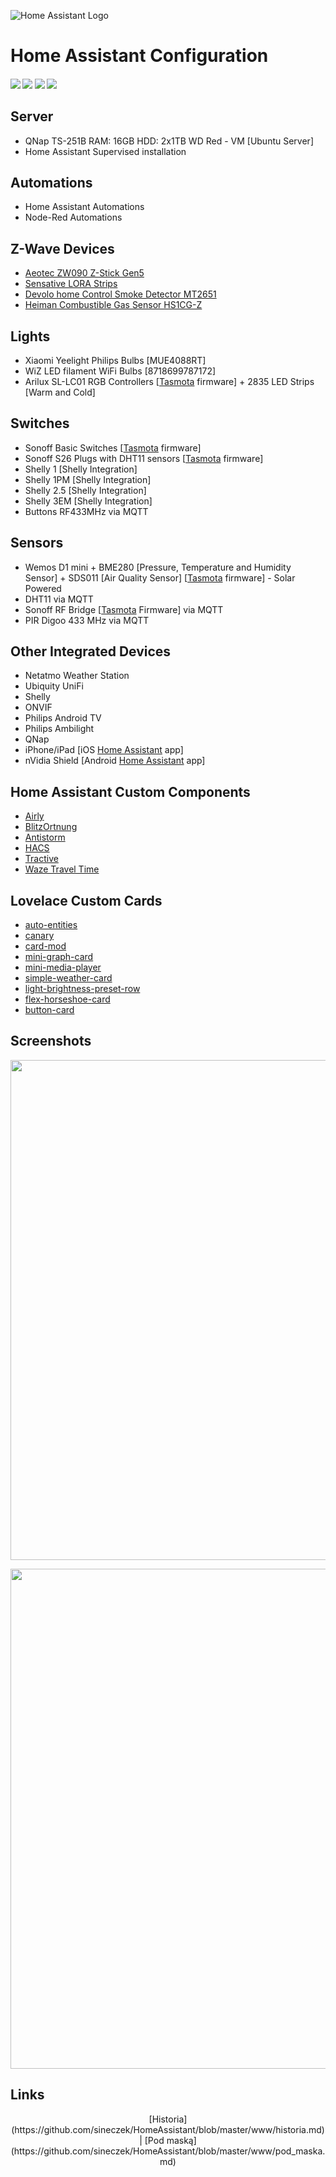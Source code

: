 ![Home Assistant Logo](https://github.com/brianjking/hass-config/blob/master/images/hass.png "Home Assistant Logo")

# Home Assistant Configuration
 <p align="center"><h4>
    <a href="https://travis-ci.org/sineczek/HomeAssistant"><img src="https://img.shields.io/travis/sineczek/homeassistant?label=Travis%20CI&style=plastic"/></a>
    <a href="https://github.com/sineczek/HomeAssistant/stargazers"><img src="https://img.shields.io/github/stars/sineczek/homeassistant.svg?style=plasticr"/></a>
    <a href="https://github.com/sineczek/HomeAssistant/commits/master"><img src="https://img.shields.io/github/last-commit/sineczek/homeassistant.svg?style=plasticr"/></a>
    <a href="https://github.com/sineczek/HomeAssistant/commits/master"><img src="https://img.shields.io/github/commit-activity/y/sineczek/homeassistant?style=plastic"/></a>
  </h4></p>

## Server

* QNap TS-251B RAM: 16GB  HDD: 2x1TB WD Red - VM [Ubuntu Server]
* Home Assistant Supervised installation

## Automations
* Home Assistant Automations
* Node-Red Automations

## Z-Wave Devices

* [Aeotec ZW090 Z-Stick Gen5](https://aeotec.com/z-wave-usb-stick/)
* [Sensative LORA Strips](https://sensative.com/sensors/strips-lora-sensors/ "Sensative Strips")
* [Devolo home Control Smoke Detector MT2651](https://www.devolo.co.uk/devolo-home-control-smoke-detector)
* [Heiman Combustible Gas Sensor HS1CG-Z](http://www.heimantech.com/product/?type=detail&id=34)

## Lights

* Xiaomi Yeelight Philips Bulbs [MUE4088RT]
* WiZ LED filament WiFi Bulbs [8718699787172]
* Arilux SL-LC01 RGB Controllers [[Tasmota](https://tasmota.github.io/docs/) firmware] + 2835 LED Strips [Warm and Cold]

## Switches

* Sonoff Basic Switches [[Tasmota](https://tasmota.github.io/docs/) firmware]
* Sonoff S26 Plugs with DHT11 sensors [[Tasmota](https://tasmota.github.io/docs/) firmware] 
* Shelly 1 [Shelly Integration]
* Shelly 1PM [Shelly Integration]
* Shelly 2.5 [Shelly Integration]
* Shelly 3EM [Shelly Integration]
* Buttons RF433MHz via MQTT

## Sensors

* Wemos D1 mini + BME280 [Pressure, Temperature and Humidity Sensor] + SDS011 [Air Quality Sensor] [[Tasmota](https://tasmota.github.io/docs/) firmware] - Solar Powered
* DHT11 via MQTT
* Sonoff RF Bridge [[Tasmota](https://tasmota.github.io/docs/) Firmware] via MQTT
* PIR Digoo 433 MHz via MQTT

## Other Integrated Devices

* Netatmo Weather Station 
* Ubiquity UniFi
* Shelly
* ONVIF
* Philips Android TV
* Philips Ambilight
* QNap
* iPhone/iPad [iOS [Home Assistant](https://itunes.apple.com/us/app/home-assistant-companion/id1099568401) app]
* nVidia Shield [Android [Home Assistant](https://play.google.com/store/apps/details?id=io.homeassistant.companion.android) app]



## Home Assistant Custom Components

* [Airly](https://github.com/bieniu/ha-airly)
* [BlitzOrtnung](https://github.com/mrk-its/homeassistant-blitzortung)
* [Antistorm](https://github.com/PiotrMachowski/Home-Assistant-custom-components-Antistorm)
* [HACS](https://github.com/custom-components/hacs)
* [Tractive](https://github.com/Danielhiversen/home_assistant_tractive)
* [Waze Travel Time](https://github.com/r-renato/ha-card-waze-travel-time)


## Lovelace Custom Cards

* [auto-entities](https://github.com/thomasloven/lovelace-auto-entities)
* [canary](https://github.com/jcwillox/lovelace-canary)
* [card-mod](https://github.com/thomasloven/lovelace-card-mod)
* [mini-graph-card](https://github.com/kalkih/mini-graph-card)
* [mini-media-player](https://github.com/kalkih/mini-media-player)
* [simple-weather-card](https://github.com/kalkih/simple-weather-card)
* [light-brightness-preset-row](https://github.com/finity69x2/light-brightness-preset-row)
* [flex-horseshoe-card](https://github.com/AmoebeLabs/flex-horseshoe-card)
* [button-card](https://github.com/custom-cards/button-card)

## Screenshots
<p align="center">
  <img width="800" src="https://github.com/sineczek/HomeAssistant/blob/master/www/01.png">
</p>

<p align="center">
  <img width="800" src="https://github.com/sineczek/HomeAssistant/blob/master/www/05.png">
</p>

## Links
<p align="center">
[Historia](https://github.com/sineczek/HomeAssistant/blob/master/www/historia.md) | [Pod maską](https://github.com/sineczek/HomeAssistant/blob/master/www/pod_maska.md)
</p>